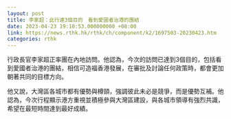 ```yaml
---
layout: post
title: 李家超：此行達3個目的　看到愛國者治港的團結
date: 2023-04-23 19:10:53.000000000 +08:00
link: https://news.rthk.hk/rthk/ch/component/k2/1697503-20230423.htm
categories: rthk
---
```


行政長官李家超正率團在內地訪問。他認為，今次的訪問已達到3個目的，包括看到愛國者治港的團結，相信可造福香港發展，在審批及討論任何政策時，都會更加朝著共同的目標方向。

他又說，大灣區各城市都有優勢與樽頸，強調彼此未必是競爭，而是優勢互補。他認為，今次行程顯示港方重視並積極參與大灣區建設，與各城市領導有強烈共識，希望在最短時間達到最好成績。
